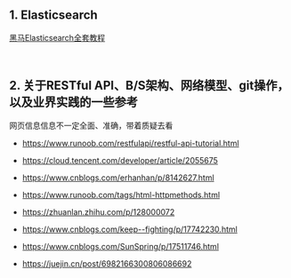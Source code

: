 <br>

## 1. Elasticsearch

[黑马Elasticsearch全套教程](https://www.bilibili.com/video/BV1b8411Z7w5/?share_source=copy_web)

<br>

## 2. 关于RESTful API、B/S架构、网络模型、git操作，以及业界实践的一些参考

网页信息信息不一定全面、准确，带着质疑去看

- https://www.runoob.com/restfulapi/restful-api-tutorial.html

- https://cloud.tencent.com/developer/article/2055675

- https://www.cnblogs.com/erhanhan/p/8142627.html

- https://www.runoob.com/tags/html-httpmethods.html

- https://zhuanlan.zhihu.com/p/128000072

- https://www.cnblogs.com/keep--fighting/p/17742230.html

- https://www.cnblogs.com/SunSpring/p/17511746.html

- https://juejin.cn/post/6982166300806086692




